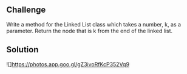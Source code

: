 ## Challenge
Write a method for the Linked List class which takes a number, k, as a parameter. Return the node that is k from the end of the linked list.

## Solution
![]https://photos.app.goo.gl/gZ3ivoRfKcP352Vq9
